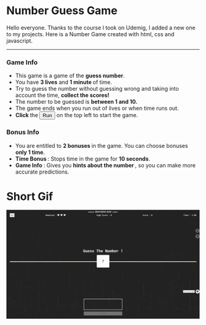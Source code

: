 # Number Guess Game

Hello everyone. Thanks to the course I took on Udemig, I added a new one to my projects. Here is a Number Game created with html, css and javascript.

---

 <h3>Game Info</h3>
          <ul class="game-info-content">
            <li>This game is a game of the <strong> guess number</strong>.</li>
            <li>
              You have <strong>3 lives</strong> and <strong>1 minute </strong>of
              time.
            </li>
            <li>
              Try to guess the number without guessing wrong and taking into
              account the time, <strong> collect the scores!</strong>
            </li>
            <li>
              The number to be guessed is <strong>between 1 and 10. </strong>
            </li>
            <li>
              The game ends when you run out of lives or when time runs out.
            </li>
            <li>
              <strong> Click </strong> the
              <button>Run</button>
              on the top left to start the game.
            </li>
          </ul>
           <h3>Bonus Info</h3>
          <ul class="game-bonus-content">
            <li>
              You are entitled to <strong>2 bonuses </strong> in the game. You
              can choose bonuses <strong> only 1 time</strong>.
            </li>
            <li>
              <strong>Time Bonus </strong>: Stops time in the game for
              <strong>10 seconds</strong>.
            </li>
            <li>
              <strong>Game Info </strong>: Gives you
              <strong>hints about the number </strong>, so you can make more
              accurate predictions.
            </li>
          </ul>

# Short Gif

![](Number.gif)
